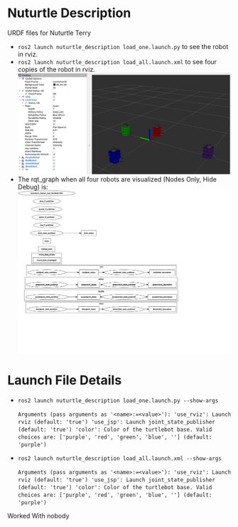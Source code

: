 # Nuturtle  Description
URDF files for Nuturtle Terry
* `ros2 launch nuturtle_description load_one.launch.py` to see the robot in rviz.
* `ros2 launch nuturtle_description load_all.launch.xml` to see four copies of the robot in rviz.
![](images/rviz.png)
* The rqt_graph when all four robots are visualized (Nodes Only, Hide Debug) is:
![](images/rqt_graph.svg)
# Launch File Details
* `ros2 launch nuturtle_description load_one.launch.py --show-args`
  
  `Arguments (pass arguments as '<name>:=<value>'):
    'use_rviz':
        Launch rviz
        (default: 'true')
    'use_jsp':
        Launch joint_state_publisher
        (default: 'true')
    'color':
        Color of the turtlebot base. Valid choices are: ['purple', 'red', 'green', 'blue', '']
        (default: 'purple')`

* `ros2 launch nuturtle_description load_all.launch.xml --show-args`

  `Arguments (pass arguments as '<name>:=<value>'):
    'use_rviz':
        Launch rviz
        (default: 'true')
    'use_jsp':
        Launch joint_state_publisher
        (default: 'true')
    'color':
        Color of the turtlebot base. Valid choices are: ['purple', 'red', 'green', 'blue', '']
        (default: 'purple')`

Worked With nobody
